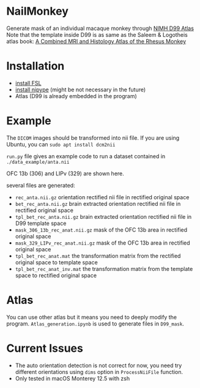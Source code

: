 
# NailMonkey
 Generate mask of an individual macaque monkey through [NIMH D99 Atlas](https://afni.nimh.nih.gov/pub/dist/doc/htmldoc/nonhuman/macaque_tempatl/atlas_d99v2.html)
 Note that the template inside D99 is as same as the Saleem & Logotheis atlas book: [A Combined MRI and Histology Atlas of the Rhesus Monkey](https://www.amazon.com/Combined-Histology-Rhesus-Stereotaxic-Coordinates-ebook/dp/B008S8TAH0)

# Installation

- [install FSL](https://fsl.fmrib.ox.ac.uk/fsl/fslwiki/FslInstallation)
- [install nipype](https://nipype.readthedocs.io/en/latest/users/install.html) (might be not necessary in the future)
- Atlas (D99 is already embedded in the program)

# Example
The `DICOM` images should be transformed into nii file.
If you are using Ubuntu, you can
`sudo apt install dcm2nii`

`run.py` file gives an example code to run a dataset contained in `./data_example/anta.nii`

OFC 13b (306) and LIPv (329) are shown here.

several files are generated:
- `rec_anta.nii.gz` orientation rectified nii file in rectified original space
- `bet_rec_anta.nii.gz` brain extracted orientation rectified nii file in rectified original space
- `tpl_bet_rec_anta.nii.gz` brain extracted orientation rectified nii file in D99 template space
- `mask_306_13b_rec_anat.nii.gz` mask of the OFC 13b area in rectified original space
- `mask_329_LIPv_rec_anat.nii.gz` mask of the OFC 13b area in rectified original space
- `tpl_bet_rec_anat.mat` the transformation matrix from the rectified original space to template space 
- `tpl_bet_rec_anat_inv.mat` the transformation matrix from the template space to rectified original space 

# Atlas
You can use other atlas but it means you need to deeply modify the program. `Atlas_generation.ipynb` is used to generate files in `D99_mask`.

# Current Issues

- The auto orientation detection is not correct for now, you need try different orientations using `dims` option in `ProcessNiiFile` function.
- Only tested in macOS Monterey 12.5 with zsh